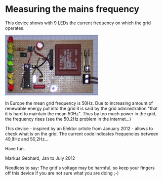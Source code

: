 # Measuring the mains frequency

This device shows with 9 LEDs the current frequency on which the grid
operates.

<img src="Netfrequency.JPG" alt="Netfrequency measurement device" width=300px>

In Europe the mean grid frequency is 50Hz. Due to increasing
amount of renewable energy put into the grid it is said by the grid
administration "that it is hard to maintain the mean 50Hz". Thus by
too much power in the grid, the frequency rises (see the 50.2Hz problem
in the internet...)

This device - inspired by an Elektor article from January 2012 - allows
to check what is on the grid.
The current code indicates frequencies between 49,8Hz and 50,2Hz...

Have fun.

Markus Gebhard, Jan to July 2012

Needless to say: The grid's voltage may be harmful, so keep your fingers
off this device if you are not sure what you are doing ;-)

